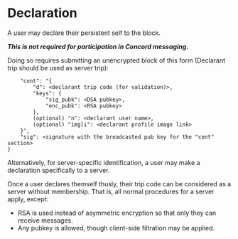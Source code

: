 # Declaration

A user may declare their persistent self to the block.

***This is not required for participation in Concord messaging.***

Doing so requires submitting an unencrypted block of this form (Declarant trip should be used as server trip):

```{
    "cont": "{
        "d": <declarant trip code (for validation)>,
        "keys": {
            "sig_pubk": <DSA pubkey>,
            "enc_pubk": <RSA pubkey>
        },
        (optional) "n": <declarant user name>,
        (optional) "imgli": <declarant profile image link>
    }",
    "sig": <signature with the broadcasted pub key for the "cont" section>
}
```
Alternatively, for server-specific identification, a user may make a declaration specifically to a server.

Once a user declares themself thusly, their trip code can be considered as a server without membership.
That is, all normal procedures for a server apply, except:
 - RSA is used instead of asymmetric encryption so that only they can receive messages.
 - Any pubkey is allowed, though client-side filtration may be applied.
